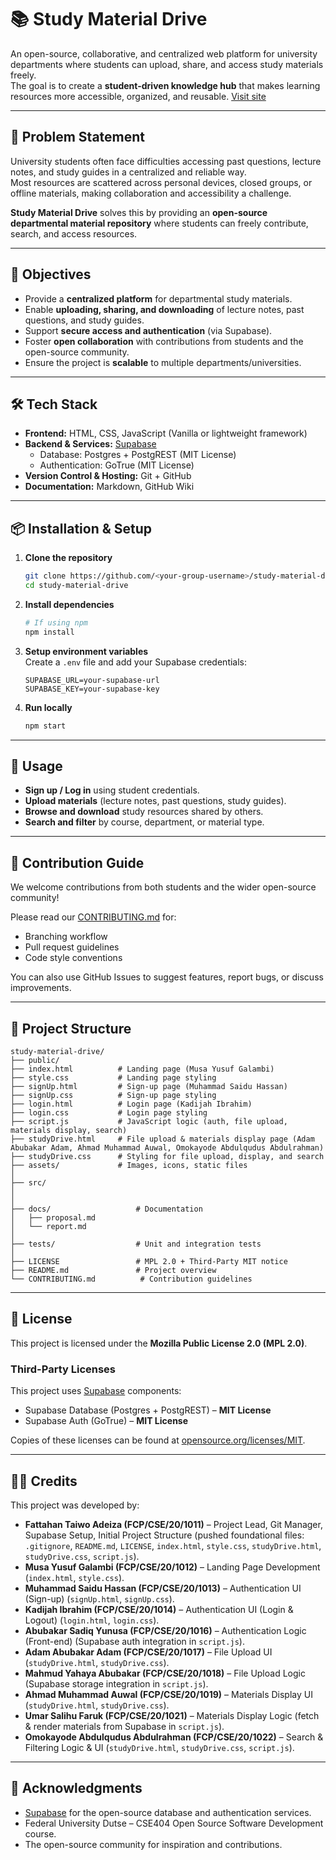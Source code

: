 # 📚 Study Material Drive

An open-source, collaborative, and centralized web platform for university departments where students can upload, share, and access study materials freely.  
The goal is to create a **student-driven knowledge hub** that makes learning resources more accessible, organized, and reusable.
[Visit site](https://team-archive-fud.github.io/Study_Material_Drive/)

---

## 🚀 Problem Statement

University students often face difficulties accessing past questions, lecture notes, and study guides in a centralized and reliable way.  
Most resources are scattered across personal devices, closed groups, or offline materials, making collaboration and accessibility a challenge.

**Study Material Drive** solves this by providing an **open-source departmental material repository** where students can freely contribute, search, and access resources.

---

## 🎯 Objectives

- Provide a **centralized platform** for departmental study materials.
- Enable **uploading, sharing, and downloading** of lecture notes, past questions, and study guides.
- Support **secure access and authentication** (via Supabase).
- Foster **open collaboration** with contributions from students and the open-source community.
- Ensure the project is **scalable** to multiple departments/universities.

---

## 🛠️ Tech Stack

- **Frontend:** HTML, CSS, JavaScript (Vanilla or lightweight framework)
- **Backend & Services:** [Supabase](https://supabase.com/)
  - Database: Postgres + PostgREST (MIT License)
  - Authentication: GoTrue (MIT License)
- **Version Control & Hosting:** Git + GitHub
- **Documentation:** Markdown, GitHub Wiki

---

## 📦 Installation & Setup

1. **Clone the repository**

   ```bash
   git clone https://github.com/<your-group-username>/study-material-drive.git
   cd study-material-drive
   ```

2. **Install dependencies**

   ```bash
   # If using npm
   npm install
   ```

3. **Setup environment variables**  
   Create a `.env` file and add your Supabase credentials:

   ```env
   SUPABASE_URL=your-supabase-url
   SUPABASE_KEY=your-supabase-key
   ```

4. **Run locally**
   ```bash
   npm start
   ```

---

## 📖 Usage

- **Sign up / Log in** using student credentials.
- **Upload materials** (lecture notes, past questions, study guides).
- **Browse and download** study resources shared by others.
- **Search and filter** by course, department, or material type.

---

## 🤝 Contribution Guide

We welcome contributions from both students and the wider open-source community!

Please read our [CONTRIBUTING.md](CONTRIBUTING.md) for:

- Branching workflow
- Pull request guidelines
- Code style conventions

You can also use GitHub Issues to suggest features, report bugs, or discuss improvements.

---

## 📂 Project Structure

```
study-material-drive/
├── public/
├── index.html          # Landing page (Musa Yusuf Galambi)
├── style.css           # Landing page styling
├── signUp.html         # Sign-up page (Muhammad Saidu Hassan)
├── signUp.css          # Sign-up page styling
├── login.html          # Login page (Kadijah Ibrahim)
├── login.css           # Login page styling
├── script.js           # JavaScript logic (auth, file upload, materials display, search)
├── studyDrive.html     # File upload & materials display page (Adam Abubakar Adam, Ahmad Muhammad Auwal, Omokayode Abdulqudus Abdulrahman)
├── studyDrive.css      # Styling for file upload, display, and search
├── assets/             # Images, icons, static files
│
├── src/
│
│
├── docs/                   # Documentation
│   ├── proposal.md
│   └── report.md
│
├── tests/                  # Unit and integration tests
│
├── LICENSE                 # MPL 2.0 + Third-Party MIT notice
├── README.md               # Project overview
└── CONTRIBUTING.md          # Contribution guidelines

```

---

## 📜 License

This project is licensed under the **Mozilla Public License 2.0 (MPL 2.0)**.

### Third-Party Licenses

This project uses [Supabase](https://supabase.com) components:

- Supabase Database (Postgres + PostgREST) – **MIT License**
- Supabase Auth (GoTrue) – **MIT License**

Copies of these licenses can be found at [opensource.org/licenses/MIT](https://opensource.org/licenses/MIT).

---

## 👨‍💻 Credits

This project was developed by:

- **Fattahan Taiwo Adeiza (FCP/CSE/20/1011)** – Project Lead, Git Manager, Supabase Setup, Initial Project Structure (pushed foundational files: `.gitignore`, `README.md`, `LICENSE`, `index.html`, `style.css`, `studyDrive.html`, `studyDrive.css`, `script.js`).
- **Musa Yusuf Galambi (FCP/CSE/20/1012)** – Landing Page Development (`index.html`, `style.css`).
- **Muhammad Saidu Hassan (FCP/CSE/20/1013)** – Authentication UI (Sign-up) (`signUp.html`, `signUp.css`).
- **Kadijah Ibrahim (FCP/CSE/20/1014)** – Authentication UI (Login & Logout) (`login.html`, `login.css`).
- **Abubakar Sadiq Yunusa (FCP/CSE/20/1016)** – Authentication Logic (Front-end) (Supabase auth integration in `script.js`).
- **Adam Abubakar Adam (FCP/CSE/20/1017)** – File Upload UI (`studyDrive.html`, `studyDrive.css`).
- **Mahmud Yahaya Abubakar (FCP/CSE/20/1018)** – File Upload Logic (Supabase storage integration in `script.js`).
- **Ahmad Muhammad Auwal (FCP/CSE/20/1019)** – Materials Display UI (`studyDrive.html`, `studyDrive.css`).
- **Umar Salihu Faruk (FCP/CSE/20/1021)** – Materials Display Logic (fetch & render materials from Supabase in `script.js`).
- **Omokayode Abdulqudus Abdulrahman (FCP/CSE/20/1022)** – Search & Filtering Logic & UI (`studyDrive.html`, `studyDrive.css`, `script.js`).

---

## 🙏 Acknowledgments

- [Supabase](https://supabase.com) for the open-source database and authentication services.
- Federal University Dutse – CSE404 Open Source Software Development course.
- The open-source community for inspiration and contributions.
